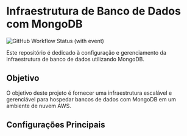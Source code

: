 # Infraestrutura de Banco de Dados com MongoDB

![GitHub Workflow Status (with event)](https://img.shields.io/github/actions/workflow/status/FIAP-Grupo56-SOAT1/INFRA_DB_PRODUCAO_FAST-EATS/deploy-producao.yml?logo=github)

Este repositório é dedicado à configuração e gerenciamento da infraestrutura de banco de dados utilizando MongoDB.

## Objetivo

O objetivo deste projeto é fornecer uma infraestrutura escalável e gerenciável para hospedar bancos de dados com MongoDB em um ambiente de nuvem AWS.

## Configurações Principais






